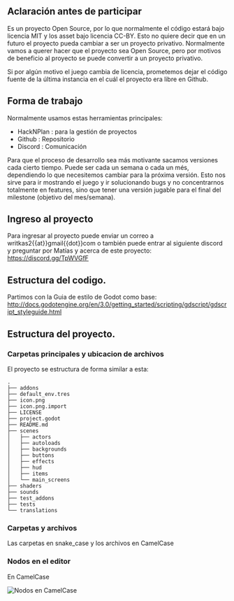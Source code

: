 ## Aclaración antes de participar

Es un proyecto Open Source, por lo que normalmente el código estará bajo licencia MIT y los asset bajo licencia CC-BY. Esto no quiere decir que en un futuro el proyecto pueda cambiar a ser un proyecto privativo. Normalmente vamos a querer hacer que el proyecto sea Open Source, pero por motivos de beneficio al proyecto se puede convertir a un proyecto privativo.

Si por algún motivo el juego cambia de licencia, prometemos dejar el código fuente de la última instancia en el cuál el proyecto era libre en Github.

## Forma de trabajo

Normalmente usamos estas herramientas principales: 
- HackNPlan : para la gestión de proyectos
- Github : Repositorio
- Discord : Comunicación

Para que el proceso de desarrollo sea más motivante sacamos versiones cada cierto tiempo. Puede ser cada un semana o cada un més, dependiendo lo que necesitemos cambiar para la próxima versión. Esto nos sirve para ir mostrando el juego y ir solucionando bugs y no concentrarnos totalmente en features, sino que tener una versión jugable para el final del milestone (objetivo del mes/semana).

## Ingreso al proyecto

Para ingresar al proyecto puede enviar un correo a writkas2{{at}}gmail{{dot}}com o también puede entrar al siguiente discord y preguntar por Matías y acerca de este proyecto: https://discord.gg/TpWVGfF

## Estructura del codigo.

Partimos con la Guia de estilo de Godot como base: http://docs.godotengine.org/en/3.0/getting_started/scripting/gdscript/gdscript_styleguide.html

## Estructura del proyecto.

### Carpetas principales y ubicacion de archivos

El proyecto se estructura de forma similar a esta:

```
.
├── addons
├── default_env.tres
├── icon.png
├── icon.png.import
├── LICENSE
├── project.godot
├── README.md
├── scenes
│   ├── actors
│   ├── autoloads
│   ├── backgrounds
│   ├── buttons
│   ├── effects
│   ├── hud
│   ├── items
│   └── main_screens
├── shaders
├── sounds
├── test_addons
├── tests
└── translations
```

### Carpetas y archivos

Las carpetas en snake_case y los archivos en CamelCase

### Nodos en el editor

En CamelCase

![Nodos en CamelCase](https://i.imgur.com/uoPPQHB.png)
